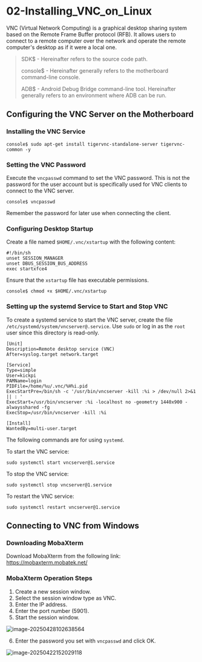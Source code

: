# 02-Installing_VNC_on_Linux

VNC (Virtual Network Computing) is a graphical desktop sharing system based on the Remote Frame Buffer protocol (RFB). It allows users to connect to a remote computer over the network and operate the remote computer's desktop as if it were a local one.

> SDK$ - Hereinafter refers to the source code path.
>
> console$ - Hereinafter generally refers to the motherboard command-line console.
>
> ADB$ - Android Debug Bridge command-line tool. Hereinafter generally refers to an environment where ADB can be run.

## Configuring the VNC Server on the Motherboard

### Installing the VNC Service

```
console$ sudo apt-get install tigervnc-standalone-server tigervnc-common -y
```

### Setting the VNC Password

Execute the `vncpasswd` command to set the VNC password. This is not the password for the user account but is specifically used for VNC clients to connect to the VNC server.

```console
console$ vncpasswd
```

Remember the password for later use when connecting the client.

### Configuring Desktop Startup

Create a file named `$HOME/.vnc/xstartup` with the following content:

```console
#!/bin/sh
unset SESSION_MANAGER
unset DBUS_SESSION_BUS_ADDRESS
exec startxfce4
```

Ensure that the `xstartup` file has executable permissions.

```console
console$ chmod +x $HOME/.vnc/xstartup
```

### Setting up the systemd Service to Start and Stop VNC

To create a systemd service to start the VNC server, create the file `/etc/systemd/system/vncserver@.service`. Use `sudo` or log in as the `root` user since this directory is read-only.

```console
[Unit]
Description=Remote desktop service (VNC)
After=syslog.target network.target

[Service]
Type=simple
User=kickpi
PAMName=login
PIDFile=/home/%u/.vnc/%H%i.pid
ExecStartPre=/bin/sh -c '/usr/bin/vncserver -kill :%i > /dev/null 2>&1 || : '
ExecStart=/usr/bin/vncserver :%i -localhost no -geometry 1440x900 -alwaysshared -fg
ExecStop=/usr/bin/vncserver -kill :%i

[Install]
WantedBy=multi-user.target
```

The following commands are for using `systemd`.

To start the VNC service:

```console
sudo systemctl start vncserver@1.service
```

To stop the VNC service:

```console
sudo systemctl stop vncserver@1.service
```

To restart the VNC service:

```console
sudo systemctl restart vncserver@1.service
```

## Connecting to VNC from Windows

### Downloading MobaXterm

Download MobaXterm from the following link: https://mobaxterm.mobatek.net/

### MobaXterm Operation Steps

1. Create a new session window.
2. Select the session window type as VNC.
3. Enter the IP address.
4. Enter the port number (5901).
5. Start the session window.

![image-20250428102638564](http://tanzhtanzh.oss-cn-shenzhen.aliyuncs.com/img/image-20250428102638564.png)

6. Enter the password you set with `vncpasswd` and click OK.

![image-20250422152029118](http://tanzhtanzh.oss-cn-shenzhen.aliyuncs.com/img/image-20250422152029118.png)